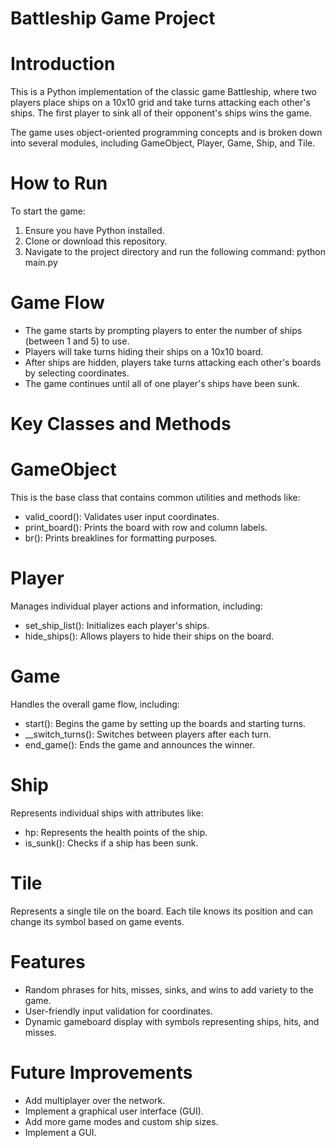 # Battleship Game Project

# Introduction

This is a Python implementation of the classic game Battleship, where two players place ships on a 10x10 grid and take turns attacking each other's ships. The first player to sink all of their opponent's ships wins the game.

The game uses object-oriented programming concepts and is broken down into several modules, including GameObject, Player, Game, Ship, and Tile.

# How to Run

To start the game:

1. Ensure you have Python installed.
2. Clone or download this repository.
3. Navigate to the project directory and run the following command: python main.py

# Game Flow

- The game starts by prompting players to enter the number of ships (between 1 and 5) to use.
- Players will take turns hiding their ships on a 10x10 board.
- After ships are hidden, players take turns attacking each other's boards by selecting coordinates.
- The game continues until all of one player's ships have been sunk.

# Key Classes and Methods
# GameObject
This is the base class that contains common utilities and methods like:

- valid_coord(): Validates user input coordinates.
- print_board(): Prints the board with row and column labels.
- br(): Prints breaklines for formatting purposes.

# Player
Manages individual player actions and information, including:

- set_ship_list(): Initializes each player's ships.
- hide_ships(): Allows players to hide their ships on the board.

# Game
Handles the overall game flow, including:

- start(): Begins the game by setting up the boards and starting turns.
- \_\_switch_turns(): Switches between players after each turn.
- end_game(): Ends the game and announces the winner.

# Ship
Represents individual ships with attributes like:

- hp: Represents the health points of the ship.
- is_sunk(): Checks if a ship has been sunk.

# Tile
Represents a single tile on the board. Each tile knows its position and can change its symbol based on game events.

# Features

- Random phrases for hits, misses, sinks, and wins to add variety to the game.
- User-friendly input validation for coordinates.
- Dynamic gameboard display with symbols representing ships, hits, and misses.

# Future Improvements

- Add multiplayer over the network.
- Implement a graphical user interface (GUI).
- Add more game modes and custom ship sizes.
- Implement a GUI.
